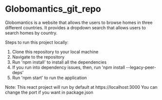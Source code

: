 # Globomantics_git_repo
Globomantics is a website that allows the users to browse homes in three different countries. It provides a dropdown search that allows users to search homes by country.

Steps to run this project locally:

1. Clone this repository to your local machine
2. Navigate to the repository
3. Run 'npm install' to install all the dependencies
4. If you run into dependency issues, then, run 'npm install --legacy-peer-deps'
4. Run 'npm start' to run the application

Note: This react project will run by default at https://localhost:3000
You can change the port if you want in package.json 
